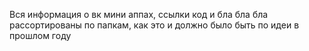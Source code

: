 Вся информация о вк мини аппах, ссылки код и бла бла бла рассортированы по папкам, как это и должно было быть по идеи в прошлом году
